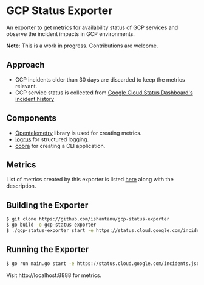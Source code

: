 # GCP Status Exporter

An exporter to get metrics for availability status of GCP services and observe the incident impacts in GCP environments.

**Note**: This is a work in progress. Contributions are welcome.

## Approach

* GCP incidents older than 30 days are discarded to keep the metrics relevant.
* GCP service status is collected from [Google Cloud Status Dashboard's incident history](https://status.cloud.google.com/incidents.json)

## Components

* [Opentelemetry](https://github.com/open-telemetry/opentelemetry-go) library is used for creating metrics.
* [logrus](https://github.com/sirupsen/logrus) for structured logging.
* [cobra](https://github.com/spf13/cobra) for creating a CLI application.

## Metrics

List of metrics created by this exporter is listed [here](./metrics.md) along with the description.

## Building the Exporter 

```bash
$ git clone https://github.com/ishantanu/gcp-status-exporter
$ go build -o gcp-status-exporter
$ ./gcp-status-exporter start -e https://status.cloud.google.com/incidents.json
```

## Running the Exporter

```bash
$ go run main.go start -e https://status.cloud.google.com/incidents.json

```

Visit http://localhost:8888 for metrics.
